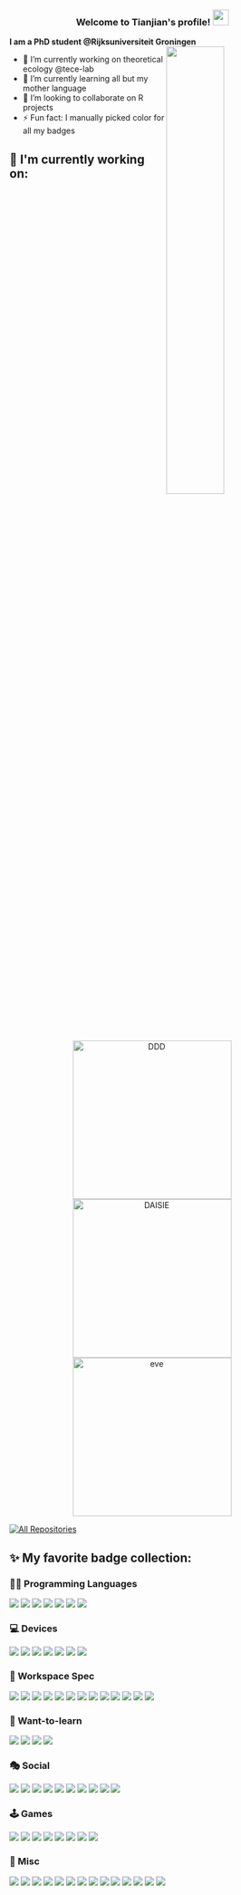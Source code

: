 <h3 align="center">
  Welcome to Tianjian's profile!
  <img src="https://media.giphy.com/media/hvRJCLFzcasrR4ia7z/giphy.gif" width="28">
</h3>

**I am a PhD student @Rijksuniversiteit Groningen**
<a href="https://github.com/anuraghazra/github-readme-stats">
  <img width="45%" align="right" src="https://github-readme-stats.vercel.app/api?username=EvoLandEco&show_icons=true" />
</a>

- 🔭 I’m currently working on theoretical ecology @tece-lab
- 🌱 I’m currently learning all but my mother language
- 👯 I’m looking to collaborate on R projects
- ⚡ Fun fact: I manually picked color for all my badges

## 🧠 I'm currently working on:

<p align="middle">
  <a href="https://github.com/rsetienne/DDD"><img width="280" src="https://denvercoder1-github-readme-stats.vercel.app/api/pin/?username=rsetienne&repo=DDD&theme=light&show_icons=ture" alt="DDD"></a>
  <a href="https://github.com/rsetienne/DAISIE"><img width="280" src="https://denvercoder1-github-readme-stats.vercel.app/api/pin/?username=rsetienne&repo=DAISIE&theme=light&show_icons=ture" alt="DAISIE"></a>
  <a href="https://github.com/EvoLandEco/eve"><img width="280" src="https://denvercoder1-github-readme-stats.vercel.app/api/pin/?username=EvoLandEco&repo=eve&theme=light&show_icons=ture" alt="eve"></a>
</p>

<p align="left">
  <a href="https://github.com/EvoLandEco?tab=repositories"><img alt="All Repositories" title="All Repositories" src="https://custom-icon-badges.herokuapp.com/badge/-All%20Repos-2962FF?style=flat&logoColor=white&logo=repo"/></a>
</p>

## ✨ My favorite badge collection: 
### 👨‍💻 Programming Languages

<img src="https://img.shields.io/badge/R-276DC3?style=flat&logo=r&logoColor=white"> <img src="https://img.shields.io/badge/Python-14354C?style=flat&logo=python&logoColor=white">
<img src="https://img.shields.io/badge/C-00599C?style=flat&logo=c&logoColor=white">
<img src="https://img.shields.io/badge/C%2B%2B-9C033A?style=flat&logo=c%2B%2B&">
<img src="https://img.shields.io/badge/LaTeX-008080.svg?logo=LaTeX&logoColor=white">
<img src="https://img.shields.io/badge/Markdown-000000?style=flat&logo=markdown&logoColor=white">
<img src="https://img.shields.io/badge/Bash-282E34.svg?logo=gnu-bash&logoColor=white">

### 💻 Devices
<img src="https://img.shields.io/badge/Microsoft-Surface%20Book%203-0067B8?style=flat&logo=microsoft&logoColor=default"> <img src="https://img.shields.io/badge/Huawei-P40_Pro+-C7000B?logo=huawei&logoColor=white">
<img src="https://img.shields.io/badge/Huawei-Watch GT 2 Pro ECG-C7000B?logo=huawei&logoColor=white">
<img src="https://img.shields.io/badge/Samsung-CJ79-144098?logo=samsung&logoColor=white">
<img src="https://img.shields.io/badge/Sennheiser-Momentum 3 Wireless-000000?logo=sennheiser&logoColor=white">
<img src="https://img.shields.io/badge/FILCO-Majestouch_MINILA_Air-000000?logo=&logoColor=white">
<img src="https://img.shields.io/badge/Logitech-MX Master 3-009B85?logo=logitech&logoColor=white">

### 🧰 Workspace Spec
<img src="https://img.shields.io/badge/Windows-388AE8?style=flat&logo=windows&logoColor=white"> <img src="https://img.shields.io/badge/Ubuntu-E95420?style=flat&logo=ubuntu&logoColor=white">
<img src="https://img.shields.io/badge/NVIDIA-76B900?style=flat&logo=nvidia&logoColor=white">
<img src="https://img.shields.io/badge/Intel-0071C5?style=flat&logo=intel&logoColor=white">
<img src="http://img.shields.io/badge/-Visual_Studio_Code-005BA4?style=flat&logo=visual%20studio%20code&logoColor=white">
<img src="http://img.shields.io/badge/RStudio-75AADB?style=flat&logo=rstudio&logoColor=white">
<img src="http://img.shields.io/badge/PyCharm-20D68C?style=flat&logo=pycharm&logoColor=white">
<img src="http://img.shields.io/badge/Notepad%2B%2B-5CCE74?style=flat&logo=notepad%2B%2B&logoColor=white">
<img src="https://img.shields.io/badge/Mathematica-DD1100.svg?logo=wolfram-mathematica&logoColor=white">
<img src="https://img.shields.io/badge/Jupyter-F37726.svg?logo=Jupyter&logoColor=white">
<img src="http://img.shields.io/badge/-Git-F54D27?style=flat&logo=git&logoColor=FFFFFF">
<img src="http://img.shields.io/badge/-Anaconda-43B02A?style=flat&logo=anaconda&logoColor=FFFFFF">
<img src="http://img.shields.io/badge/-PowerShell-2D4563?style=flat&logo=powershell&logoColor=FFFFFF">

### 🤺 Want-to-learn
<img src="https://img.shields.io/badge/-Arduino-008184?logo=Arduino&logoColor=white"> <img src="https://img.shields.io/badge/-Raspberry_Pi-CD2B57?logo=raspberrypi&logoColor=white">
<img src="https://img.shields.io/badge/TensorFlow-FF8300.svg?logo=TensorFlow&logoColor=white">
<img src="https://img.shields.io/badge/WordPress-1C80CC?logo=wordpress&logoColor=white">

### 🎭 Social
<img src="http://img.shields.io/badge/-GitHub-24292F?style=flat&logo=github&logoColor=FFFFFF"> <img src="https://img.shields.io/badge/ResearchGate-00CCBB?style=flat&logo=researchgate&logoColor=white"> 
<img src="http://img.shields.io/badge/-QQ-169ADA?style=flat&logo=tencentqq&logoColor=FFFFFF">
<img src="http://img.shields.io/badge/-WeChat-05DB6C?style=flat&logo=wechat&logoColor=FFFFFF">
<img src="http://img.shields.io/badge/-Bilibili-FB7299?style=flat&logo=bilibili&logoColor=FFFFFF">
<img src="http://img.shields.io/badge/-Duolingo-78C800?style=flat&logo=duolingo&logoColor=FFFFFF">
<img src="http://img.shields.io/badge/-Stack Exchange-195398?style=flat&logo=stackexchange&logoColor=white"> 
<img src="http://img.shields.io/badge/-Stack Overflow-F48024?style=flat&logo=stackoverflow&logoColor=white"> 
<img src="https://img.shields.io/badge/500px-black?style=flat&logo=500px&logoColor=white"> 
<img src="https://img.shields.io/badge/Discord-404EED?style=flat&logo=discord&logoColor=white"> 

### 🕹 Games
<img src="https://img.shields.io/badge/Steam-171A21?style=flat&logo=steam&logoColor=white"> <img src="https://img.shields.io/badge/Nintendo_Switch-E60012?style=flat&logo=nintendo-switch&logoColor=white">
<img src="https://img.shields.io/badge/Xbox-107C10?style=flat&logo=xbox&logoColor=white">
<img src="https://img.shields.io/badge/PlayStation-003791?style=flat&logo=playstation&logoColor=white">
<img src="https://img.shields.io/badge/Itch.io-FA5C5C?style=flat&logo=itch.io&logoColor=white">
<img src="https://img.shields.io/badge/-GOG-411B64?logo=gogdotcom&logoColor=white">
<img src="https://img.shields.io/badge/-OBS%20Studio-1C2B71?logo=obs-studio&logoColor=white">
<img src="https://img.shields.io/badge/-Twitch-451093?logo=twitch&logoColor=white">

### 🎲 Misc
<img src="https://img.shields.io/badge/KLM-00A1E4?style=flat&logo=klm&logoColor=white"> <img src="https://img.shields.io/badge/Nokia-124191?style=flat&logo=nokia&logoColor=white">
<img src="https://img.shields.io/badge/China_Southern_Airlines-E60021?style=flat&logo=chinasouthernairlines&logoColor=white">
<img src="https://img.shields.io/badge/OneDrive-0078D4?style=flat&logo=microsoftonedrive&logoColor=white">
<img src="https://img.shields.io/badge/REWE-CC071E?style=flat&logo=rewe&logoColor=white">
<img src="https://img.shields.io/badge/Outlook-106EBE?style=flat&logo=microsoftoutlook&logoColor=white">
<img src="https://img.shields.io/badge/Edge-4DD276?style=flat&logo=microsoftedge&logoColor=white">
<img src="https://img.shields.io/badge/MINECRAFT-34AA2F?style=flat&logo=minecraft&logoColor=white">
<img src="https://img.shields.io/badge/IKEA-0058AB?style=flat&logo=ikea&logoColor=white">
<img src="https://img.shields.io/badge/FileZilla-B10101?style=flat&logo=filezilla&logoColor=white">
<img src="https://img.shields.io/badge/Guangzhou_Metro-C9072C?style=flat&logo=guangzhoumetro&logoColor=white">
<img src="https://img.shields.io/badge/Taobao-FF5100?style=flat&logo=taobao&logoColor=white">
<img src="https://img.shields.io/badge/Vodafone-E60000?style=flat&logo=vodafone&logoColor=white">
<img src="https://img.shields.io/badge/Xiaomi-FF6700?style=flat&logo=xiaomi&logoColor=white">
